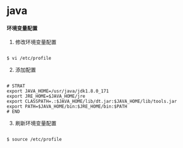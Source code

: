 # java

#### 环境变量配置
1.    修改环境变量配置  
<pre><code>
$ vi /etc/profile
</code></pre>

2.    添加配置  
<pre><code>
# STRAT
export JAVA_HOME=/usr/java/jdk1.8.0_171
export JRE_HOME=$JAVA_HOME/jre
export CLASSPATH=.:$JAVA_HOME/lib/dt.jar:$JAVA_HOME/lib/tools.jar
export PATH=$JAVA_HOME/bin:$JRE_HOME/bin:$PATH
# END
</code></pre>

3.    刷新环境变量配置  
<pre><code>
$ source /etc/profile
</code></pre>

